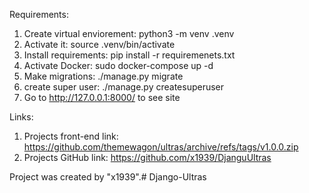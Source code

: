 Requirements:
1) Create virtual enviorement: python3 -m venv .venv
2) Activate it: source .venv/bin/activate
3) Install requirements: pip install -r requiremenets.txt
4) Activate Docker: sudo docker-compose up -d
5) Make migrations: ./manage.py migrate
6) create super user: ./manage.py createsuperuser
5) Go to http://127.0.0.1:8000/ to see site

Links:

1) Projects front-end link: https://github.com/themewagon/ultras/archive/refs/tags/v1.0.0.zip
2) Projects GitHub link: https://github.com/x1939/DjanguUltras

Project was created by "x1939".# Django-Ultras
